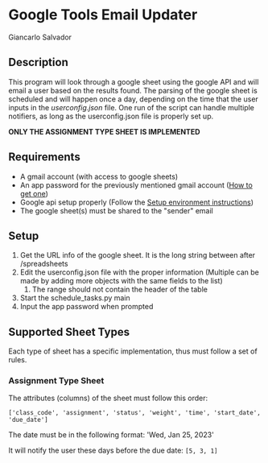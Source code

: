 # Google Tools Email Updater
Giancarlo Salvador

## Description

This program will look through a google sheet using the google API and will email a user based on the results found. The parsing of the google sheet is scheduled and will happen once a day, depending on the time that the user inputs in the *userconfig.json* file. One run of the script can handle multiple notifiers, as long as the userconfig.json file is properly set up.

**ONLY THE ASSIGNMENT TYPE SHEET IS IMPLEMENTED**

## Requirements

- A gmail account (with access to google sheets)
- An app password for the previously mentioned gmail account ([How to get one](https://support.google.com/accounts/answer/185833?hl=en))
- Google api setup properly (Follow the [Setup environment instructions](https://developers.google.com/sheets/api/quickstart/python#set_up_your_environment))
- The google sheet(s) must be shared to the "sender" email

## Setup
1. Get the URL info of the google sheet. It is the long string between after /spreadsheets
2. Edit the userconfig.json file with the proper information (Multiple can be made by adding more objects with the same fields to the list)
   1. The range should not contain the header of the table
3. Start the schedule_tasks.py main
4. Input the app password when prompted

## Supported Sheet Types
Each type of sheet has a specific implementation, thus must follow a set of rules.

### Assignment Type Sheet
The attributes (columns) of the sheet must follow this order:

`['class_code', 'assignment', 'status', 'weight', 'time', 'start_date', 'due_date']`

The date must be in the following format: 'Wed, Jan 25, 2023'

It will notify the user these days before the due date: `[5, 3, 1]`
